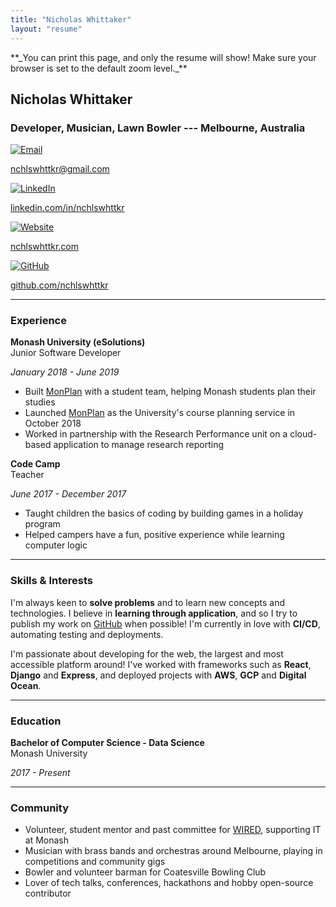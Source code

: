 ```yaml
---
title: "Nicholas Whittaker"
layout: "resume"
---
```


<span class='hide-on-print'>
**_You can print this page, and only the resume will show! Make sure your browser is set to the default zoom level._**
</span>

## Nicholas Whittaker

### Developer, Musician, Lawn Bowler --- Melbourne, Australia

<div class="contact">
  <a href="mailto:nchlswhttkr@gmail.com" target="_blank" rel="noreferrer">
    <img src="/media/icons/email-color.svg" alt="Email" />
    <p>nchlswhttkr@gmail.com</p>
  </a>
  <a
    href="https://linkedin.com/in/nchlswhttkr"
    target="_blank"
    rel="noreferrer"
  >
    <img src="/media/icons/linkedin-color.svg" alt="LinkedIn" />
    <p>linkedin.com/in/nchlswhttkr</p>
  </a>
  <a href="https://nchlswhttkr.com" target="_blank" rel="noreferrer">
    <img src="/media/icons/website-color.svg" alt="Website" />
    <p>nchlswhttkr.com</p>
  </a>
  <a href="https://github.com/nchlswhttkr" target="_blank" rel="noreferrer">
    <img src="/media/icons/github-color.svg" alt="GitHub" />
    <p>github.com/nchlswhttkr</p>
  </a>
</div>

---

### Experience

<div class="left-right-divide">
  <p>
    <strong>Monash University (eSolutions)</strong>
    <br/>
    Junior Software Developer 
  </p>
  <p>
    <em>January 2018 - June 2019</em>
  </p>
</div>

- Built [MonPlan](https://monplan.apps.monash.edu/) with a student team, helping Monash students plan their studies
- Launched [MonPlan](https://monplan.apps.monash.edu/) as the University's course planning service in October 2018
- Worked in partnership with the Research Performance unit on a cloud-based application to manage research reporting

<div class="left-right-divide">
  <p>
    <strong>Code Camp</strong>
    <br/>
    Teacher
  </p>
  <p>
    <em>June 2017 - December 2017</em>
  </p>
</div>

- Taught children the basics of coding by building games in a holiday program
- Helped campers have a fun, positive experience while learning computer logic

---

### Skills & Interests

I'm always keen to **solve problems** and to learn new concepts and technologies. I believe in **learning through application**, and so I try to publish my work on [GitHub](https://github.com/nchlswhttkr) when possible! I'm currently in love with **CI/CD**, automating testing and deployments.

I'm passionate about developing for the web, the largest and most accessible platform around! I've worked with frameworks such as **React**, **Django** and **Express**, and deployed projects with **AWS**, **GCP** and **Digital Ocean**.

---

### Education

<div class="left-right-divide">
  <p>
    <strong>Bachelor of Computer Science - Data Science</strong>
    <br/>
    Monash University
  </p>
  <p>
    <em>2017 - Present</em>
  </p>
</div>

---

### Community

- Volunteer, student mentor and past committee for [WIRED](https://wired.org.au), supporting IT at Monash
- Musician with brass bands and orchestras around Melbourne, playing in competitions and community gigs
- Bowler and volunteer barman for Coatesville Bowling Club
- Lover of tech talks, conferences, hackathons and hobby open-source contributor
